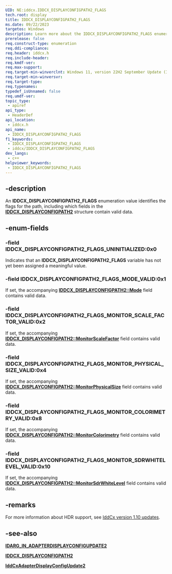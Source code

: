 ```yaml
---
UID: NE:iddcx.IDDCX_DISPLAYCONFIGPATH2_FLAGS
tech.root: display
title: IDDCX_DISPLAYCONFIGPATH2_FLAGS
ms.date: 09/22/2023
targetos: Windows
description: Learn more about the IDDCX_DISPLAYCONFIGPATH2_FLAGS enumeration.
prerelease: false
req.construct-type: enumeration
req.ddi-compliance: 
req.header: iddcx.h
req.include-header: 
req.kmdf-ver: 
req.max-support: 
req.target-min-winverclnt: Windows 11, version 22H2 September Update (IddCx version 1.10)
req.target-min-winversvr: 
req.target-type: 
req.typenames: 
typedef_isUnnamed: false
req.umdf-ver: 
topic_type:
 - apiref
api_type:
 - HeaderDef
api_location:
 - iddcx.h
api_name:
 - IDDCX_DISPLAYCONFIGPATH2_FLAGS
f1_keywords:
 - IDDCX_DISPLAYCONFIGPATH2_FLAGS
 - iddcx/IDDCX_DISPLAYCONFIGPATH2_FLAGS
dev_langs:
 - c++
helpviewer_keywords:
 - IDDCX_DISPLAYCONFIGPATH2_FLAGS
---
```


## -description

An **IDDCX_DISPLAYCONFIGPATH2_FLAGS** enumeration value identifies the flags for the path, including which fields in the [**IDDCX_DISPLAYCONFIGPATH2**](ns-iddcx-iddcx_displayconfigpath2.md) structure contain valid data.

## -enum-fields

### -field IDDCX_DISPLAYCONFIGPATH2_FLAGS_UNINITIALIZED:0x0

Indicates that an **IDDCX_DISPLAYCONFIGPATH2_FLAGS** variable has not yet been assigned a meaningful value.

### -field IDDCX_DISPLAYCONFIGPATH2_FLAGS_MODE_VALID:0x1

If set, the accompanying [**IDDCX_DISPLAYCONFIGPATH2::Mode**](ns-iddcx-iddcx_displayconfigpath2.md) field contains valid data.

### -field IDDCX_DISPLAYCONFIGPATH2_FLAGS_MONITOR_SCALE_FACTOR_VALID:0x2

If set, the accompanying [**IDDCX_DISPLAYCONFIGPATH2::MonitorScaleFactor**](ns-iddcx-iddcx_displayconfigpath2.md) field contains valid data.

### -field IDDCX_DISPLAYCONFIGPATH2_FLAGS_MONITOR_PHYSICAL_SIZE_VALID:0x4

If set, the accompanying [**IDDCX_DISPLAYCONFIGPATH2::MonitorPhysicalSize**](ns-iddcx-iddcx_displayconfigpath2.md) field contains valid data.

### -field IDDCX_DISPLAYCONFIGPATH2_FLAGS_MONITOR_COLORIMETRY_VALID:0x8

If set, the accompanying [**IDDCX_DISPLAYCONFIGPATH2::MonitorColorimetry**](ns-iddcx-iddcx_displayconfigpath2.md) field contains valid data.

### -field IDDCX_DISPLAYCONFIGPATH2_FLAGS_MONITOR_SDRWHITELEVEL_VALID:0x10

If set, the accompanying [**IDDCX_DISPLAYCONFIGPATH2::MonitorSdrWhiteLevel**](ns-iddcx-iddcx_displayconfigpath2.md) field contains valid data.

## -remarks

For more information about HDR support, see [IddCx version 1.10 updates](/windows-hardware/drivers/display/iddcx1.10-updates).

## -see-also

[**IDARG_IN_ADAPTERDISPLAYCONFIGUPDATE2**](ns-iddcx-idarg_in_adapterdisplayconfigupdate2.md)

[**IDDCX_DISPLAYCONFIGPATH2**](ns-iddcx-iddcx_displayconfigpath2.md)

[**IddCxAdapterDisplayConfigUpdate2**](nf-iddcx-iddcxadapterdisplayconfigupdate2.md)
